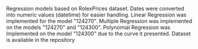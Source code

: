 Regression models based on RolexPrices dataset.
Dates were converted into numeric values (datetime) for easier handling.
Linear Regression was implemented for the model "124270".
Multiple Regression was implemented on the models "124270" and "124300".
Polynomial Regression was Implemented on the model "124300" due to the curve it presented.
Dataset is available in the repository
